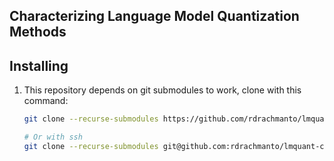 ## Characterizing Language Model Quantization Methods


## Installing

1. This repository depends on git submodules to work, clone with this command:

    ```bash
    git clone --recurse-submodules https://github.com/rdrachmanto/lmquant-characterization.git

    # Or with ssh
    git clone --recurse-submodules git@github.com:rdrachmanto/lmquant-characterization.git
    ```
